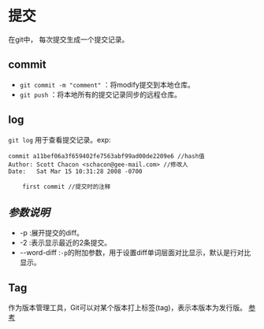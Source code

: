 # 提交
在git中， 每次提交生成一个提交记录。

## commit
* `git commit -m "comment"` ：将modify提交到本地仓库。
* `git push` ：将本地所有的提交记录同步的远程仓库。


## log
 `git log` 用于查看提交记录。exp:
 
 
```
commit a11bef06a3f659402fe7563abf99ad00de2209e6 //hash值
Author: Scott Chacon <schacon@gee-mail.com> //修改人
Date:   Sat Mar 15 10:31:28 2008 -0700

    first commit //提交时的注释
```
 
 
*参数说明*
-------

* -p :展开提交的diff。
* -2 :表示显示最近的2条提交。
* --word-diff :`-p`的附加参数，用于设置diff单词层面对比显示，默认是行对比显示。
 
 
## Tag
作为版本管理工具，Git可以对某个版本打上标签(tag)，表示本版本为发行版。
[参考](https://blog.csdn.net/b735098742/article/details/78935748)


